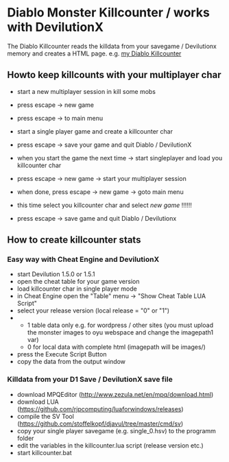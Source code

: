# Diablo Monster Killcounter / works with DevilutionX

The Diablo Killcounter reads the killdata from your savegame / Devilutionx memory and creates a HTML page. 
e.g. [my Diablo Killcounter](https://pixel-madness.com/diablo-killcounter) 

## Howto keep killcounts with your multiplayer char

- start a new multiplayer session in kill some mobs
- press escape -> new game
- press escape -> to main menu
- start a single player game and create a killcounter char
- press escape -> save your game and quit Diablo / DevilutionX

- when you start the game the next time -> start singleplayer and load you killcounter char
- press escape -> new game -> start your multiplayer session
- when done, press escape -> new game -> goto main menu
- this time select you killcounter char and select *new game* !!!!!!
- press escape -> save game and quit Diablo / Devilutionx

## How to create killcounter stats

### Easy way with Cheat Engine and DevilutionX

- start Devilution 1.5.0 or 1.5.1
- open the cheat table for your game version
- load killcounter char in single player mode
- in Cheat Engine open the "Table" menu -> "Show Cheat Table LUA Script"
- select your release version (local release = "0" or "1")
- -  1 table data only e.g. for wordpress / other sites (you must upload the monster images to oyu webspace and change the imagepath1 var)
  -  0 for local data with complete html (imagepath will be images/)
- press the Execute Script Button
- copy the data from the output window

### Killdata from your D1 Save / DevilutionX save file

- download MPQEditor (http://www.zezula.net/en/mpq/download.html)
- download LUA (https://github.com/rjpcomputing/luaforwindows/releases)
- compile the SV Tool (https://github.com/stoffelkopf/djavul/tree/master/cmd/sv)
- copy your single player savegame (e.g. single_0.hsv) to the programm folder
- edit the variables in the killcounter.lua script (release version etc.)
- start killcounter.bat
